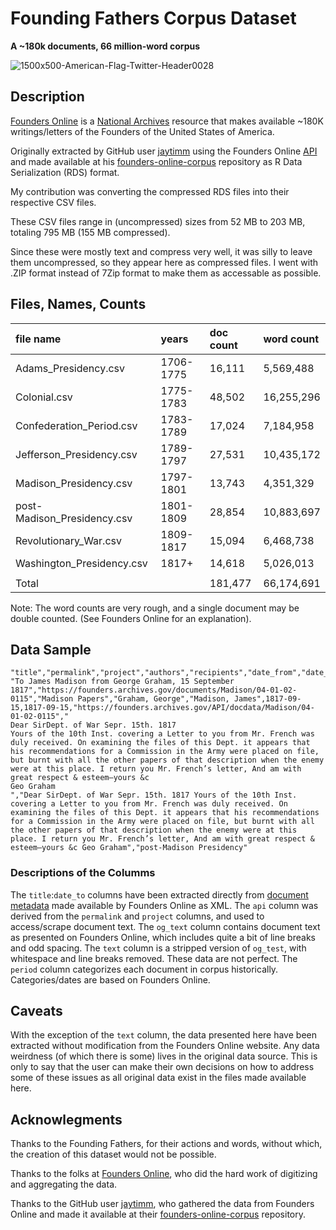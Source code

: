 # Founding Fathers Corpus Dataset

**A ~180k documents, 66 million-word corpus**


![1500x500-American-Flag-Twitter-Header0028](https://github.com/user-attachments/assets/962dac91-c384-49af-bfe3-a09c98a7e2a6)


## Description
[Founders Online](https://founders.archives.gov/) is a [National
Archives](https://www.archives.gov/) resource that makes available
\~180K writings/letters of the Founders of the United States of America.

Originally extracted by GitHub user [jaytimm](https://github.com/jaytimm) using the Founders Online [API](https://founders.archives.gov/API/docdata/) and made available at his [founders-online-corpus](https://github.com/jaytimm/founders-online-corpus/tree/master) repository as R Data Serialization (RDS) format.

My contribution was converting the compressed RDS files into their respective CSV files.

These CSV files range in (uncompressed) sizes from 52 MB to 203 MB, totaling 795 MB (155 MB compressed).

Since these were mostly text and compress very well, it was silly to leave them uncompressed, so they appear here as compressed files. I went with .ZIP format instead of 7Zip format to make them as accessable as possible.





## Files, Names, Counts

| file name                   | years    | doc count | word count  |
|:----------------------------|:-------- |:----------|:------------|
| Adams_Presidency.csv        | 1706-1775| 16,111    | 5,569,488   | 
| Colonial.csv                | 1775-1783| 48,502    | 16,255,296  | 
| Confederation_Period.csv    | 1783-1789| 17,024    | 7,184,958   | 
| Jefferson_Presidency.csv    | 1789-1797| 27,531    | 10,435,172  | 
| Madison_Presidency.csv      | 1797-1801| 13,743    | 4,351,329   | 
| post-Madison_Presidency.csv | 1801-1809| 28,854    | 10,883,697  | 
| Revolutionary_War.csv       | 1809-1817| 15,094    | 6,468,738   | 
| Washington_Presidency.csv   | 1817+    | 14,618    | 5,026,013   |
|                             |          |           |             |  
| Total                       |          | 181,477   | 66,174,691  |

Note: The word counts are very rough, and a
single document may be double counted. (See Founders Online for an
explanation).



## Data Sample

```
"title","permalink","project","authors","recipients","date_from","date_to","api","og_text","text","period"
"To James Madison from George Graham, 15 September 1817","https://founders.archives.gov/documents/Madison/04-01-02-0115","Madison Papers","Graham, George","Madison, James",1817-09-15,1817-09-15,"https://founders.archives.gov/API/docdata/Madison/04-01-02-0115","
Dear SirDept. of War Sepr. 15th. 1817
Yours of the 10th Inst. covering a Letter to you from Mr. French was duly received. On examining the files of this Dept. it appears that his recommendations for a Commission in the Army were placed on file, but burnt with all the other papers of that description when the enemy were at this place. I return you Mr. French’s letter, And am with great respect & esteem—yours &c
Geo Graham
","Dear SirDept. of War Sepr. 15th. 1817 Yours of the 10th Inst. covering a Letter to you from Mr. French was duly received. On examining the files of this Dept. it appears that his recommendations for a Commission in the Army were placed on file, but burnt with all the other papers of that description when the enemy were at this place. I return you Mr. French’s letter, And am with great respect & esteem—yours &c Geo Graham","post-Madison Presidency"
```

### Descriptions of the Columms

The `title`:`date_to` columns have been extracted directly from [document
metadata](https://founders.archives.gov/Metadata/) made available by
Founders Online as XML. The `api` column was derived from the
`permalink` and `project` columns, and used to access/scrape document
text. The `og_text` column contains document text as presented on
Founders Online, which includes quite a bit of line breaks and odd
spacing. The `text` column is a stripped version of `og_test`, with
whitespace and line breaks removed. These data are not perfect.
The `period` column categorizes each document in corpus historically.
Categories/dates are based on Founders Online.



## Caveats

With the exception of the `text` column, the data presented here have
been extracted without modification from the Founders Online website.
Any data weirdness (of which there is some) lives in the original data
source. This is only to say that the user can make their own decisions
on how to address some of these issues as all original data exist in the
files made available here. 




## Acknowlegments

Thanks to the Founding Fathers, for their actions and words, without which, the creation of this dataset would not be possible.

Thanks to the folks at [Founders Online](https://founders.archives.gov/about), who did the hard work of digitizing and aggregating the data.

Thanks to the GitHub user [jaytimm](https://github.com/jaytimm), who gathered the data from Founders Online and made it available at their [founders-online-corpus](https://github.com/jaytimm/founders-online-corpus/tree/master) repository.

